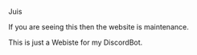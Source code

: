 Juis

If you are seeing this then the website is maintenance.

This is just a Webiste for my  DiscordBot.
